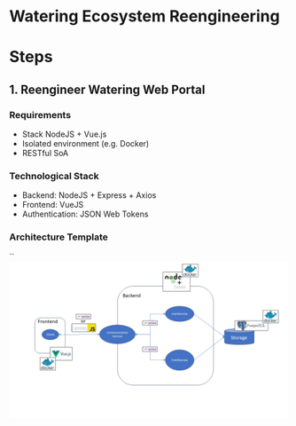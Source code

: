 # Watering Ecosystem Reengineering

# Steps

##  1. Reengineer Watering Web Portal 
### Requirements 
- Stack NodeJS + Vue.js
- Isolated environment (e.g. Docker)
- RESTful SoA

### Technological Stack
- Backend: NodeJS + Express + Axios
- Frontend: VueJS
- Authentication: JSON Web Tokens
 
### Architecture Template
``
![Reengineed Architecture](https://github.com/ManuelePasini/watering_web_refactoring/blob/master/doc/architecture.png?raw=true)
